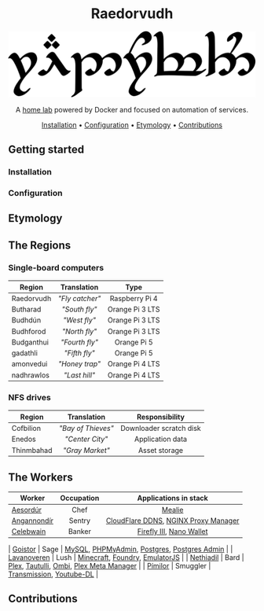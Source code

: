 <div align="center">

# Raedorvudh

<img src="resources/images/raedorvudh.svg" alt="Raedorvudh written in Tengwar" style="max-width:100%;">

A [home lab](https://www.seeedstudio.com/blog/2020/12/22/what-is-a-home-lab-getting-started-and-recommendations/) powered by Docker and focused on automation of services.

[Installation](#installation) •
[Configuration](#configuration) •
[Etymology](#etymology) •
[Contributions](#contributions)

</div>

## Getting started

### Installation

### Configuration

## Etymology

## The Regions

### Single-board computers

| Region     |   Translation   |      Type       |
| ---------- | :-------------: | :-------------: |
| Raedorvudh | _"Fly catcher"_ | Raspberry Pi 4  |
| Butharad   |  _"South fly"_  | Orange Pi 3 LTS |
| Budhdún    |  _"West fly"_   | Orange Pi 3 LTS |
| Budhforod  |  _"North fly"_  | Orange Pi 3 LTS |
| Budganthui | _"Fourth fly"_  |   Orange Pi 5   |
| gadathli   |  _"Fifth fly"_  |   Orange Pi 5   |
| amonvedui  | _"Honey trap"_  | Orange Pi 4 LTS |
| nadhrawlos |  _"Last hill"_  | Orange Pi 4 LTS |

### NFS drives

| Region     |    Translation     |     Responsibility      |
| ---------- | :----------------: | :---------------------: |
| Cofbilion  | _"Bay of Thieves"_ | Downloader scratch disk |
| Enedos     |  _"Center City"_   |    Application data     |
| Thinmbahad |  _"Gray Market"_   |      Asset storage      |

## The Workers

| Worker                               | Occupation |                                                             Applications in stack                                                              |
| ------------------------------------ | :--------: | :--------------------------------------------------------------------------------------------------------------------------------------------: |
| [Aesordúr](aesordur/README.md)       |    Chef    |                                                          [Mealie](https://mealie.io/)                                                          |
| [Angannondír](angannondir/README.md) |   Sentry   | [CloudFlare DDNS](https://github.com/favonia/cloudflare-ddns), [NGINX Proxy Manager](https://github.com/NginxProxyManager/nginx-proxy-manager) |
| [Celebwain](celebwain/README.md)     |   Banker   |                [Firefly III](https://www.firefly-iii.org/), [Nano Wallet](https://github.com/linuxserver/docker-documentation)                 |

| [Goistor](goistor/README.md) | Sage | [MySQL](https://mariadb.org/), [PHPMyAdmin](https://www.phpmyadmin.net/), [Postgres](https://www.postgresql.org/), [Postgres Admin](https://www.pgadmin.org/) |
| [Lavanoveren](lavanoveren/README.md) | Lush | [Minecraft](https://www.minecraft.net/en-us), [Foundry](https://foundryvtt.com/), [EmulatorJS](https://emulatorjs.org/docs/) |
| [Nethiadil](nethiadil/README.md) | Bard | [Plex](https://www.plex.tv/), [Tautulli](https://tautulli.com/), [Ombi](https://ombi.io/), [Plex Meta Manager](https://metamanager.wiki/en/latest/) |
| [Pímilor](pimilor/README.md) | Smuggler | [Transmission](https://transmissionbt.com/), [Youtube-DL](https://youtube-dl.org/) |

## Contributions
